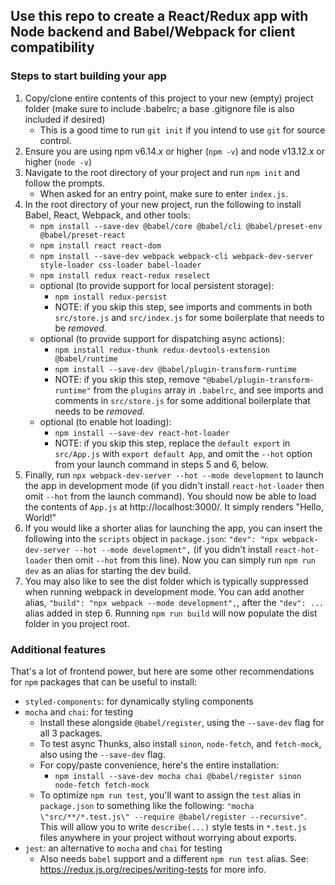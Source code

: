 ## Use this repo to create a React/Redux app with Node backend and Babel/Webpack for client compatibility

### Steps to start building your app
1. Copy/clone entire contents of this project to your new (empty) project folder (make sure to include .babelrc; a base .gitignore file is also included if desired)
    - This is a good time to run `git init` if you intend to use `git` for source control.
2. Ensure you are using npm v6.14.x or higher (`npm -v`) and node v13.12.x or higher (`node -v`)
3. Navigate to the root directory of your project and run `npm init` and follow the prompts.
    - When asked for an entry point, make sure to enter `index.js`.
4. In the root directory of your new project, run the following to install Babel, React, Webpack, and other tools:
    - `npm install --save-dev @babel/core @babel/cli @babel/preset-env @babel/preset-react`
    - `npm install react react-dom`
    - `npm install --save-dev webpack webpack-cli webpack-dev-server style-loader css-loader babel-loader`
    - `npm install redux react-redux reselect`
    - optional (to provide support for local persistent storage):
        - `npm install redux-persist`
        - NOTE: if you skip this step, see imports and comments in both `src/store.js` and `src/index.js`
        for some boilerplate that needs to be _removed_.
    - optional (to provide support for dispatching async actions):
        - `npm install redux-thunk redux-devtools-extension @babel/runtime`
        - `npm install --save-dev @babel/plugin-transform-runtime`
        - NOTE: if you skip this step, remove `"@babel/plugin-transform-runtime"` from the `plugins` array in `.babelrc`, and see imports and comments in `src/store.js` for some additional boilerplate that needs to be _removed_.
    - optional (to enable hot loading):
        - `npm install --save-dev react-hot-loader`
        - NOTE: if you skip this step, replace the `default export` in `src/App.js` with `export default App`, and omit the `--hot` option from your launch command in steps 5 and 6, below.
5. Finally, run `npx webpack-dev-server --hot --mode development` to launch the app in development mode (if you didn't install `react-hot-loader` then omit `--hot` from the launch command). You should now be able to load the contents of `App.js` at http://localhost:3000/. It simply renders "Hello, World!"
6. If you would like a shorter alias for launching the app, you can insert the following into the `scripts` object in `package.json`: `"dev": "npx webpack-dev-server --hot --mode development",` (if you didn't install `react-hot-loader` then omit `--hot` from this line). Now you can simply run `npm run dev` as an alias for starting the dev build.
7. You may also like to see the dist folder which is typically suppressed when running webpack in development mode. You can add another alias, `"build": "npx webpack --mode development",`, after the `"dev": ...` alias added in step 6. Running `npm run build` will now populate the dist folder in you project root.

### Additional features
That's a lot of frontend power, but here are some other recommendations for `npm` packages that can be useful to install:
- `styled-components`: for dynamically styling components
- `mocha` and `chai`: for testing
    - Install these alongside `@babel/register`, using the `--save-dev` flag for all 3 packages.
    - To test async Thunks, also install `sinon`, `node-fetch`, and `fetch-mock`, also using the `--save-dev` flag.
    - For copy/paste convenience, here's the entire installation:
        - `npm install --save-dev mocha chai @babel/register sinon node-fetch fetch-mock`
    - To optimize `npm run test`, you'll want to assign the `test` alias in `package.json` to something like the following: `"mocha \"src/**/*.test.js\" --require @babel/register --recursive"`. This will allow you to write `describe(...)` style tests in `*.test.js` files anywhere in your project without worrying about exports.
- `jest`: an alternative to `mocha` and `chai` for testing
    - Also needs `babel` support and a different `npm run test` alias. See: https://redux.js.org/recipes/writing-tests for more info.
